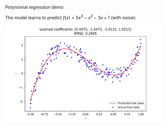 Polynomial regression demo

The model learns to predict $f(x)=5x^3-x^2-3x+1$ (with noise):

![](output.png)
